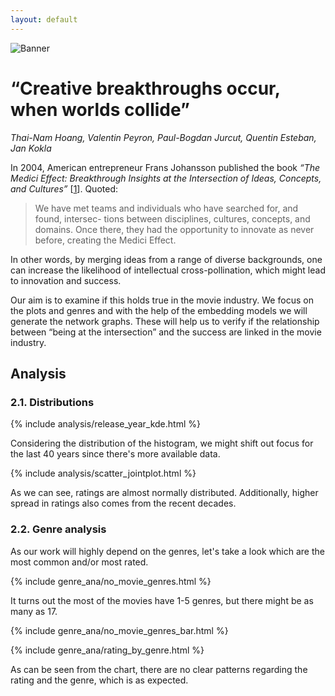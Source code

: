 ```yaml
---
layout: default
---
```


![Banner](assets/biscuit.png)

# “Creative breakthroughs occur, when worlds collide”

*Thai-Nam Hoang, Valentin Peyron, Paul-Bogdan Jurcut, Quentin Esteban, Jan Kokla*

In 2004, American entrepreneur Frans Johansson published the book
*“The Medici Effect: Breakthrough Insights at the Intersection of
Ideas, Concepts, and Cultures”* [[1](https://www.goodreads.com/pt/book/show/20482413)]. Quoted:

> We have met teams and individuals who have searched for, and found, intersec- tions between disciplines, cultures,
> concepts, and domains. Once there, they had the opportunity to innovate as never before, creating the Medici Effect.

In other words, by merging ideas from a range of diverse backgrounds,
one can increase the likelihood of intellectual cross-pollination,
which might lead to innovation and success.

Our aim is to examine if this holds true in the movie industry.
We focus on the plots and genres and with the help of the embedding
models we will generate the network graphs. These will help us to
verify if the relationship between “being at the intersection”
and the success are linked in the movie industry.

## Analysis

### 2.1. Distributions

{% include analysis/release_year_kde.html %}

Considering the distribution of the histogram, we might shift out focus for the last 40 years since there's more
available data.

{% include analysis/scatter_jointplot.html %}

As we can see, ratings are almost normally distributed. Additionally, higher spread in ratings also comes from the
recent decades.

### 2.2. Genre analysis

As our work will highly depend on the genres, let's take a look which are the most common and/or most rated.

{% include genre_ana/no_movie_genres.html %}

It turns out the most of the movies have 1-5 genres, but there might be as many as 17.

{% include genre_ana/no_movie_genres_bar.html %}

{% include genre_ana/rating_by_genre.html %}

As can be seen from the chart, there are no clear patterns regarding the rating and the genre, which is as expected.
